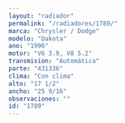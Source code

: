 ```yaml
---
layout: "radiador"
permalink: "/radiadores/1789/"
marca: "Chrysler / Dodge"
modelo: "Dakota"
ano: "1996"
motor: "V6 3.9, V8 5.2"
transmision: "Automática"
parte: "431336"
clima: "Con clima"
alto: "17 1/2"
ancho: "25 9/16"
observaciones: ""
id: "1789"
---
```


